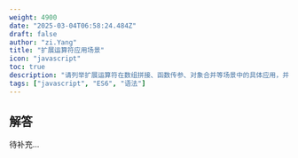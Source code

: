 ```yaml
---
weight: 4900
date: "2025-03-04T06:58:24.484Z"
draft: false
author: "zi.Yang"
title: "扩展运算符应用场景"
icon: "javascript"
toc: true
description: "请列举扩展运算符在数组拼接、函数传参、对象合并等场景中的具体应用，并对比[...arr]与Array.from()在类数组转换时的行为差异。"
tags: ["javascript", "ES6", "语法"]
---
```


## 解答

待补充...
